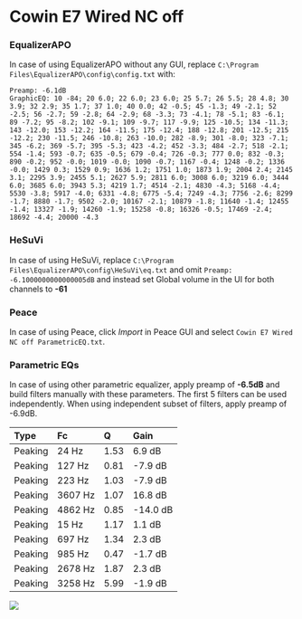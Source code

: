 # Cowin E7 Wired NC off

### EqualizerAPO
In case of using EqualizerAPO without any GUI, replace `C:\Program Files\EqualizerAPO\config\config.txt`
with:
```
Preamp: -6.1dB
GraphicEQ: 10 -84; 20 6.0; 22 6.0; 23 6.0; 25 5.7; 26 5.5; 28 4.8; 30 3.9; 32 2.9; 35 1.7; 37 1.0; 40 0.0; 42 -0.5; 45 -1.3; 49 -2.1; 52 -2.5; 56 -2.7; 59 -2.8; 64 -2.9; 68 -3.3; 73 -4.1; 78 -5.1; 83 -6.1; 89 -7.2; 95 -8.2; 102 -9.1; 109 -9.7; 117 -9.9; 125 -10.5; 134 -11.3; 143 -12.0; 153 -12.2; 164 -11.5; 175 -12.4; 188 -12.8; 201 -12.5; 215 -12.2; 230 -11.5; 246 -10.8; 263 -10.0; 282 -8.9; 301 -8.0; 323 -7.1; 345 -6.2; 369 -5.7; 395 -5.3; 423 -4.2; 452 -3.3; 484 -2.7; 518 -2.1; 554 -1.4; 593 -0.7; 635 -0.5; 679 -0.4; 726 -0.3; 777 0.0; 832 -0.3; 890 -0.2; 952 -0.0; 1019 -0.0; 1090 -0.7; 1167 -0.4; 1248 -0.2; 1336 -0.0; 1429 0.3; 1529 0.9; 1636 1.2; 1751 1.0; 1873 1.9; 2004 2.4; 2145 3.1; 2295 3.9; 2455 5.1; 2627 5.9; 2811 6.0; 3008 6.0; 3219 6.0; 3444 6.0; 3685 6.0; 3943 5.3; 4219 1.7; 4514 -2.1; 4830 -4.3; 5168 -4.4; 5530 -3.8; 5917 -4.0; 6331 -4.8; 6775 -5.4; 7249 -4.3; 7756 -2.6; 8299 -1.7; 8880 -1.7; 9502 -2.0; 10167 -2.1; 10879 -1.8; 11640 -1.4; 12455 -1.4; 13327 -1.9; 14260 -1.9; 15258 -0.8; 16326 -0.5; 17469 -2.4; 18692 -4.4; 20000 -4.3
```

### HeSuVi
In case of using HeSuVi, replace `C:\Program Files\EqualizerAPO\config\HeSuVi\eq.txt` and omit `Preamp:
-6.1000000000000005dB` and instead set Global volume in the UI for both channels to **-61**

### Peace
In case of using Peace, click *Import* in Peace GUI and select `Cowin E7 Wired NC off ParametricEQ.txt`.

### Parametric EQs
In case of using other parametric equalizer, apply preamp of **-6.5dB** and build filters manually
with these parameters. The first 5 filters can be used independently.
When using independent subset of filters, apply preamp of -6.9dB.

| Type    | Fc      |    Q | Gain     |
|:--------|:--------|:-----|:---------|
| Peaking | 24 Hz   | 1.53 | 6.9 dB   |
| Peaking | 127 Hz  | 0.81 | -7.9 dB  |
| Peaking | 223 Hz  | 1.03 | -7.9 dB  |
| Peaking | 3607 Hz | 1.07 | 16.8 dB  |
| Peaking | 4862 Hz | 0.85 | -14.0 dB |
| Peaking | 15 Hz   | 1.17 | 1.1 dB   |
| Peaking | 697 Hz  | 1.34 | 2.3 dB   |
| Peaking | 985 Hz  | 0.47 | -1.7 dB  |
| Peaking | 2678 Hz | 1.87 | 2.3 dB   |
| Peaking | 3258 Hz | 5.99 | -1.9 dB  |

![](https://raw.githubusercontent.com/jaakkopasanen/AutoEq/master/results/innerfidelity/sbaf-serious/Cowin%20E7%20Wired%20NC%20off/Cowin%20E7%20Wired%20NC%20off.png)
